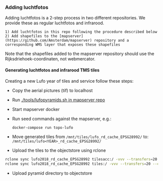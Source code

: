 ### Adding luchtfotos

Adding luchtfotos is a 2-step process in two different repositories. We provide these as regular luchtfotos and infrarood.

    1) Add luchtfotos in this repo following the procedure described below
    2) Add shapefiles to the [mapserver](https://github.com/Amsterdam/mapserver) repository and a corresponding WMS layer that exposes these shapefiles

Note that the shapefiles added to the mapserver repository should use the Rijksdriehoek-coordinaten, not webmercator.

#### Generating luchtfotos and infrarood TMS tiles

Creating a new Lufo year of tiles and service follow these steps:

- Copy the aerial pictures (tif) to localhost
- Run [./tools/lufopyramids.sh in mapserver repo](./tools/lufopyramids.sh)
- Start mapserver docker
- Run seed commands against the mapserver, e.g.:
    ```bash
    docker-compose run topo-lufo
    ```

- Move generated tiles from `/mnt/tiles/lufo_rd_cache_EPSG28992/` to: `/mnt/tiles/lufo<YEAR>_rd_cache_EPSG28992/`

- Upload the tiles to the objectstore using rclone

```bash
rclone sync lufo2018_rd_cache_EPSG28992 tilesacc:/ -vvv --transfers=20 --checkers=20
rclone sync lufo2018_rd_cache_EPSG28992 tiles:/ -vvv --transfers=20 --checkers=20
```

- Upload pyramid directory to objectstore